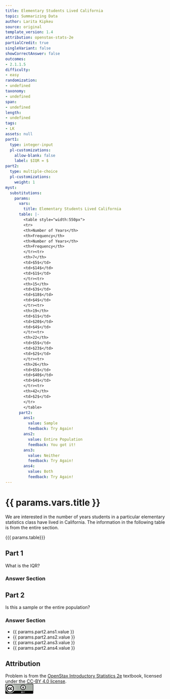 ```yaml
---
title: Elementary Students Lived California
topic: Summarizing Data
author: Larita Kipkeu
source: original
template_version: 1.4
attribution: openstax-stats-2e
partialCredit: true
singleVariant: false
showCorrectAnswer: false
outcomes:
- 2.1.1.5
difficulty:
- easy
randomization:
- undefined
taxonomy:
- undefined
span:
- undefined
length:
- undefined
tags:
- LK
assets: null
part1:
  type: integer-input
  pl-customizations:
    allow-blank: false
    label: $IQR = $
part2:
  type: multiple-choice
  pl-customizations:
    weight: 1
myst:
  substitutions:
    params:
      vars:
        title: Elementary Students Lived California
      table: |-
        <table style="width:550px">
        <tr>
        <th>Number of Years</th>
        <th>Frequency</th>
        <th>Number of Years</th>
        <th>Frequency</th>
        </tr><tr>
        <th>7</th>
        <td>$5$</td>
        <td>$14$</td>
        <td>$1$</td>
        </tr><tr>
        <th>15</th>
        <td>$3$</td>
        <td>$18$</td>
        <td>$4$</td>
        </tr><tr>
        <th>19</th>
        <td>$1$</td>
        <td>$20$</td>
        <td>$4$</td>
        </tr><tr>
        <th>22</th>
        <td>$5$</td>
        <td>$23$</td>
        <td>$2$</td>
        </tr><tr>
        <th>26</th>
        <td>$5$</td>
        <td>$40$</td>
        <td>$4$</td>
        </tr><tr>
        <th>42</th>
        <td>$2$</td>
        </tr>
        </table>
      part2:
        ans1:
          value: Sample
          feedback: Try Again!
        ans2:
          value: Entire Population
          feedback: You got it!
        ans3:
          value: Neither
          feedback: Try Again!
        ans4:
          value: Both
          feedback: Try Again!
---
```

# {{ params.vars.title }}
We are interested in the number of years students in a particular elementary statistics class have lived in California. The information in the following table is from the entire section.

{{{ params.table}}}

## Part 1

What is the IQR?

### Answer Section

## Part 2

Is this a sample or the entire population?

### Answer Section

- {{ params.part2.ans1.value }}
- {{ params.part2.ans2.value }}
- {{ params.part2.ans3.value }}
- {{ params.part2.ans4.value }}

## Attribution

Problem is from the [OpenStax Introductory Statistics 2e](https://openstax.org/books/introductory-statistics-2e) textbook, licensed under the [CC-BY 4.0 license](https://creativecommons.org/licenses/by/4.0/).<br>![Image representing the Creative Commons 4.0 BY license.](https://raw.githubusercontent.com/firasm/bits/master/by.png)